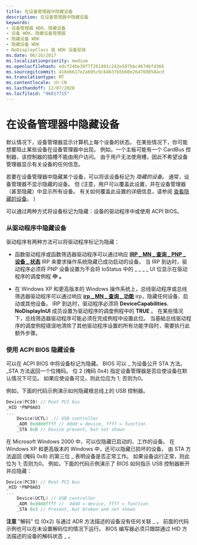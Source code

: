 ```yaml
---
title: 在设备管理器中隐藏设备
description: 在设备管理器中隐藏设备
keywords:
- 设备管理器 WDK，隐藏设备
- 设备 WDK，隐藏设备管理器
- 隐藏设备 WDK
- 隐藏设备 WDK
- NoDisplayClass 值 WDK 设备安装
ms.date: 06/16/2017
ms.localizationpriority: medium
ms.openlocfilehash: edcf24be39f7f261801c242e507bbc4674bfd366
ms.sourcegitcommit: 418e6617e2a695c9cb4b37b5b60e264760858acd
ms.translationtype: MT
ms.contentlocale: zh-CN
ms.lasthandoff: 12/07/2020
ms.locfileid: "96817715"
---
```

# <a name="hiding-devices-from-device-manager"></a>在设备管理器中隐藏设备


默认情况下，设备管理器显示计算机上每个设备的状态。 在某些情况下，你可能想要阻止某些设备在设备管理器中出现。 例如，一个主板可能有一个 CardBus 控制器，该控制器的插槽不能由用户访问。 由于用户无法使用槽，因此不希望设备管理器显示有关设备的任何信息。

若要在设备管理器中隐藏某个设备，可以将该设备标记为 *隐藏的设备*。 通常，设备管理器不显示隐藏的设备。 但 (注意，用户可以覆盖此设置，并在设备管理器（甚至隐藏）中显示所有设备。 有关如何覆盖此设置的详细信息，请参阅 [查看隐藏的设备](../install/viewing-hidden-devices.md)。 ) 

可以通过两种方式将设备标记为隐藏：设备的驱动程序中或使用 ACPI BIOS。

### <a name="hiding-devices-from-within-a-driver"></a>从驱动程序中隐藏设备

驱动程序有两种方法可以将驱动程序标记为隐藏：

-   函数驱动程序或函数筛选器驱动程序可以通过响应 [**IRP \_ MN \_ 查询 \_ PNP \_ 设备 \_ 状态**](./irp-mn-query-pnp-device-state.md) IRP 来要求操作系统隐藏已成功启动的设备。 当 IRP 到达时，驱动程序必须将 PNP 设备设置为不会将 IoStatus 中的 \_ \_ \_ \_ UI 位显示在驱动程序的调度例程 **中** **。**

-   在 Windows XP 和更高版本的 Windows 操作系统上，总线驱动程序或总线筛选器驱动程序可以通过响应 [**irp \_ MN \_ 查询 \_ 功能**](./irp-mn-query-capabilities.md) irp，隐藏任何设备、启动或其他设备。 IRP 到达时，驱动程序必须将 **DeviceCapabilities. NoDisplayInUI** 成员设置为驱动程序的调度例程中的 **TRUE** 。 在某些情况下，总线筛选器驱动程序可能必须在完成例程中设置此位。 当基础总线驱动程序的调度例程错误地清除了其他驱动程序设置的所有功能字段时，需要执行此额外步骤。

### <a name="hiding-devices-by-using-the-acpi-bios"></a>使用 ACPI BIOS 隐藏设备

可以在 ACPI BIOS 中将设备标记为隐藏。 BIOS 可以 \_ 为设备公开 STA 方法。 \_STA 方法返回一个位掩码。 位 2 (掩码 0x4) 指定设备管理器是否应使设备在默认情况下可见。 如果应使设备可见，则此位应为 1; 否则为0。

例如，下面的代码示例演示如何隐藏根总线上的 USB 控制器。

```cpp
Device(PCI0) // Root PCI bus
_HID *PNP0A03 
...
    Device(UCTL)  // USB controller
    _ADR 0xddddffff // dddd = device, ffff = function
    _STA 0xB // Device present, but not shown
```

在 Microsoft Windows 2000 中，可以仅隐藏已启动的、工作的设备。 在 Windows XP 和更高版本的 Windows 中，还可以隐藏已损坏的设备。 由 STA 方法返回 (掩码 0x8) 的第三位 \_ 表明设备是否正常工作。 如果设备运行正常，则此位为 1; 否则为0。 例如，下面的代码示例演示了 BIOS 如何指示 USB 控制器断开并应隐藏：

```cpp
Device(PCI0) // Root PCI bus 
_HID *PNP0A03 
...
    Device(UCTL) // USB controller
    _ADR 0xddddffff //  dddd = device, ffff = function
    _STA 0x3 // Present, but broken and not shown 
```

**注意**   "解码" 位 (0x2) 与通过 ADR 方法描述的设备没有任何关联 \_ 。 前面的代码示例也可以在未设置解码位的情况下运行。 BIOS 编写器必须只跟踪通过 HID 方法描述的设备的解码状态 \_ 。

 

 

